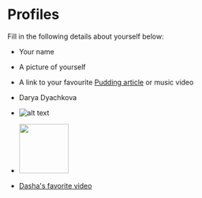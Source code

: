 # Profiles
Fill in the following details about yourself below:
- Your name
- A picture of yourself
- A link to your favourite [Pudding article](https://pudding.cool/) or music video



- Darya Dyachkova
-  ![alt text](https://github.com/ddyachkova/git-practice/blob/ddyachkova-patch-1/Profiles/me%20flowers.JPG)
- <img src="https://github.com/ddyachkova/git-practice/blob/ddyachkova-patch-1/Profiles/me%20flowers.JPG" width="100" height="100">
- [Dasha's favorite video](https://www.youtube.com/watch?v=lmTmGLzPVyM)
